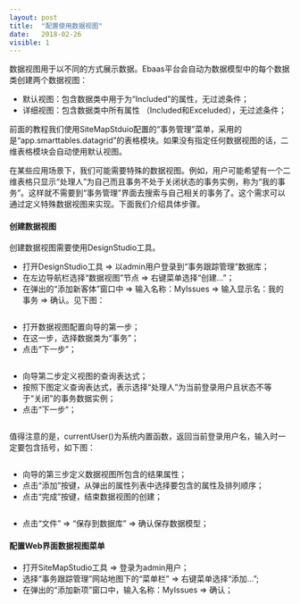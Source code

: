 ```yaml
---
layout: post
title:  "配置使用数据视图"
date:   2018-02-26
visible: 1
---
```


数据视图用于以不同的方式展示数据。Ebaas平台会自动为数据模型中的每个数据类创建两个数据视图：

* 默认视图：包含数据类中用于为“Included”的属性，无过滤条件；
* 详细视图：包含数据类中所有属性 （Included和Exceluded），无过滤条件；

前面的教程我们使用SiteMapStduio配置的“事务管理”菜单，采用的是“app.smarttables.datagrid”的表格模块。如果没有指定任何数据视图的话，二维表格模块会自动使用默认视图。

在某些应用场景下，我们可能需要特殊的数据视图。例如，用户可能希望有一个二维表格只显示“处理人”为自己而且事务不处于关闭状态的事务实例，称为“我的事务”。这样就不需要到“事务管理”界面去搜索与自己相关的事务了。这个需求可以通过定义特殊数据视图来实现。下面我们介绍具体步骤。

#### 创建数据视图

创建数据视图需要使用DesignStudio工具。

* 打开DesignStudio工具 => 以admin用户登录到“事务跟踪管理”数据库；
* 在左边导航栏选择“数据视图”节点 => 右键菜单选择“创建...”；
* 在弹出的“添加新客体”窗口中 => 输入名称：MyIssues => 输入显示名：我的事务 => 确认。见下图：

<img src="{{'/assets/img/2018-2-26-创建数据视图.png' | prepend: site.baseurl }}" alt="">

* 打开数据视图配置向导的第一步；
* 在这一步，选择数据类为“事务”；
* 点击“下一步”；

<img src="{{'/assets/img/2018-2-26-数据视图向导第一步.png' | prepend: site.baseurl }}" alt="">

* 向导第二步定义视图的查询表达式；
* 按照下图定义查询表达式，表示选择“处理人”为当前登录用户且状态不等于“关闭”的事务数据实例；
* 点击“下一步”；

<img src="{{'/assets/img/2018-2-26-数据视图向导第二步.png' | prepend: site.baseurl }}" alt="">

值得注意的是，currentUser()为系统内置函数，返回当前登录用户名，输入时一定要包含括号，如下图：

<img src="{{'/assets/img/2018-2-26-数据视图向导定义表达式.png' | prepend: site.baseurl }}" alt="">

* 向导的第三步定义数据视图所包含的结果属性；
* 点击“添加”按键，从弹出的属性列表中选择要包含的属性及排列顺序；
* 点击“完成”按键，结束数据视图的创建；

<img src="{{'/assets/img/2018-2-26-数据视图向导第三步.png' | prepend: site.baseurl }}" alt="">

* 点击“文件” => “保存到数据库” => 确认保存数据模型；

#### 配置Web界面数据视图菜单

* 打开SiteMapStudio工具 => 登录为admin用户；
* 选择“事务跟踪管理”网站地图下的“菜单栏” => 右键菜单选择“添加...”;
* 在弹出的“添加新项”窗口中，输入名称：MyIssues => 确认；

<img src="{{'/assets/img/2018-2-26-创建我的事务菜单.png' | prepend: site.baseurl }}" alt="">



